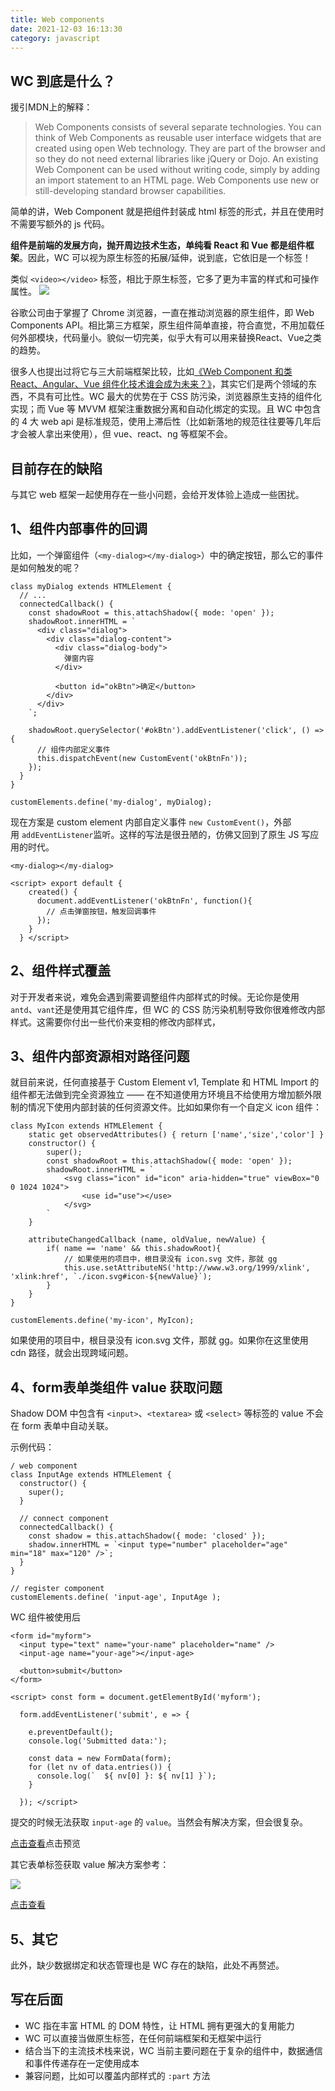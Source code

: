 ```yaml
---
title: Web components
date: 2021-12-03 16:13:30
category: javascript
---
```

## WC 到底是什么？

援引MDN上的解释：

> Web Components consists of several separate technologies. You can think of Web Components as reusable user interface widgets that are created using open Web technology. They are part of the browser and so they do not need external libraries like jQuery or Dojo. An existing Web Component can be used without writing code, simply by adding an import statement to an HTML page. Web Components use new or still-developing standard browser capabilities.

简单的讲，Web Component 就是把组件封装成 html 标签的形式，并且在使用时不需要写额外的 js 代码。

**组件是前端的发展方向，抛开周边技术生态，单纯看 React 和 Vue 都是组件框架**。因此，WC 可以视为原生标签的拓展/延伸，说到底，它依旧是一个标签！

类似 `<video></video>` 标签，相比于原生标签，它多了更为丰富的样式和可操作属性。
![](https://upload-images.jianshu.io/upload_images/10024246-15af1ab1acf739f1.png?imageMogr2/auto-orient/strip%7CimageView2/2/w/1240)


谷歌公司由于掌握了 Chrome 浏览器，一直在推动浏览器的原生组件，即 Web Components API。相比第三方框架，原生组件简单直接，符合直觉，不用加载任何外部模块，代码量小。貌似一切完美，似乎大有可以用来替换React、Vue之类的趋势。

很多人也提出过将它与三大前端框架比较，比如[《Web Component 和类 React、Angular、Vue 组件化技术谁会成为未来？》](https://www.zhihu.com/question/58731753/answer/829838462)，其实它们是两个领域的东西，不具有可比性。WC 最大的优势在于 CSS 防污染，浏览器原生支持的组件化实现；而 Vue 等 MVVM 框架注重数据分离和自动化绑定的实现。且 WC 中包含的 4 大 web api 是标准规范，使用上滞后性（比如新落地的规范往往要等几年后才会被人拿出来使用），但 vue、react、ng 等框架不会。

## 目前存在的缺陷

与其它 web 框架一起使用存在一些小问题，会给开发体验上造成一些困扰。

## 1、组件内部事件的回调

比如，一个弹窗组件（`<my-dialog></my-dialog>`）中的确定按钮，那么它的事件是如何触发的呢？

```
class myDialog extends HTMLElement {
  // ...
  connectedCallback() {
    const shadowRoot = this.attachShadow({ mode: 'open' });
    shadowRoot.innerHTML = `
      <div class="dialog">
        <div class="dialog-content">
          <div class="dialog-body">
            弹窗内容
          </div>

          <button id="okBtn">确定</button>
        </div>
      </div>
    `;

    shadowRoot.querySelector('#okBtn').addEventListener('click', () => {
      // 组件内部定义事件
      this.dispatchEvent(new CustomEvent('okBtnFn'));
    });
  }
}

customElements.define('my-dialog', myDialog);
```

现在方案是 custom element 内部自定义事件 `new CustomEvent()`，外部用 `addEventListener`监听。这样的写法是很丑陋的，仿佛又回到了原生 JS 写应用的时代。

```
<my-dialog></my-dialog>

<script> export default {
    created() {
      document.addEventListener('okBtnFn', function(){
        // 点击弹窗按钮，触发回调事件
      });
    }
  } </script>
```

## 2、组件样式覆盖

对于开发者来说，难免会遇到需要调整组件内部样式的时候。无论你是使用`antd`、`vant`还是使用其它组件库，但 WC 的 CSS 防污染机制导致你很难修改内部样式。这需要你付出一些代价来变相的修改内部样式，

## 3、组件内部资源相对路径问题

就目前来说，任何直接基于 Custom Element v1, Template 和 HTML Import 的组件都无法做到完全资源独立 —— 在不知道使用方环境且不给使用方增加额外限制的情况下使用内部封装的任何资源文件。比如如果你有一个自定义 icon 组件：

```
class MyIcon extends HTMLElement {
    static get observedAttributes() { return ['name','size','color'] }
    constructor() {
        super();
        const shadowRoot = this.attachShadow({ mode: 'open' });
        shadowRoot.innerHTML = `
            <svg class="icon" id="icon" aria-hidden="true" viewBox="0 0 1024 1024">
                <use id="use"></use>
            </svg>
        `
    }

    attributeChangedCallback (name, oldValue, newValue) {
        if( name == 'name' && this.shadowRoot){
            // 如果使用的项目中，根目录没有 icon.svg 文件，那就 gg
            this.use.setAttributeNS('http://www.w3.org/1999/xlink', 'xlink:href', `./icon.svg#icon-${newValue}`);
        }
    }
}

customElements.define('my-icon', MyIcon);
```

如果使用的项目中，根目录没有 icon.svg 文件，那就 gg。如果你在这里使用 cdn 路径，就会出现跨域问题。

## 4、form表单类组件 value 获取问题

Shadow DOM 中包含有 `<input>`、`<textarea>` 或 `<select>` 等标签的 value 不会在 form 表单中自动关联。

示例代码：
```/
/ web component
class InputAge extends HTMLElement {
  constructor() {
    super();
  }

  // connect component
  connectedCallback() {
    const shadow = this.attachShadow({ mode: 'closed' });
    shadow.innerHTML = `<input type="number" placeholder="age" min="18" max="120" />`;
  }
}

// register component
customElements.define( 'input-age', InputAge );
```

WC 组件被使用后

```
<form id="myform">
  <input type="text" name="your-name" placeholder="name" />
  <input-age name="your-age"></input-age>

  <button>submit</button>
</form>

<script> const form = document.getElementById('myform');

  form.addEventListener('submit', e => {

    e.preventDefault();
    console.log('Submitted data:');

    const data = new FormData(form);
    for (let nv of data.entries()) {
      console.log(`  ${ nv[0] }: ${ nv[1] }`);
    }

  }); </script>
```

提交的时候无法获取 `input-age` 的 `value`。当然会有解决方案，但会很复杂。

[点击查看](https://codepen.io/craigbuckler/pen/JjWmxwo)点击预览 

其它表单标签获取 value 解决方案参考：

![](https://upload-images.jianshu.io/upload_images/10024246-46f2e2d15a768738.png?imageMogr2/auto-orient/strip%7CimageView2/2/w/1240)

[点击查看](https://html.spec.whatwg.org/multipage/custom-elements.html)

## 5、其它

此外，缺少数据绑定和状态管理也是 WC 存在的缺陷，此处不再赘述。

## 写在后面

*   WC 指在丰富 HTML 的 DOM 特性，让 HTML 拥有更强大的复用能力
*   WC 可以直接当做原生标签，在任何前端框架和无框架中运行
*   结合当下的主流技术栈来说，WC 当前主要问题在于复杂的组件中，数据通信和事件传递存在一定使用成本
*   兼容问题，比如可以覆盖内部样式的 `:part` 方法
